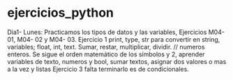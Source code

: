 # ejercicios_python
Dia1- Lunes: Practicamos los tipos de datos y las variables, Ejercicios M04- 01, M04- 02 y M04- 03. 
Ejercicio 1 print, type, str para convertir en string, variables; float, int, text. Sumar, restar, multiplicar, dividir. // numeros enteros. Se sigue el orden matemático de los símbolos
y 2, aprender variables de texto, numeros y bool, sumar textos, asignar dos valores o mas a la vez y listas
Ejercicio 3 falta terminarlo es de condicionales.
